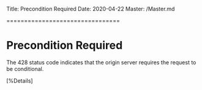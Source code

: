 Title: Precondition Required
Date: 2020-04-22
Master: /Master.md

================================

Precondition Required
=============================

The 428 status code indicates that the origin server requires the
request to be conditional.

[%Details]